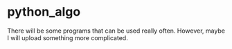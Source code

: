 # python_algo

There will be some programs that can be used really often. However, maybe I will upload something more complicated.
